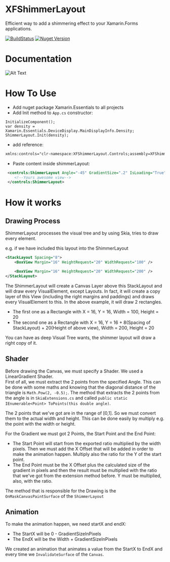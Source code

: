 # XFShimmerLayout
Efficient way to add a shimmering effect to your Xamarin.Forms applications.  

[![BuildStatus](https://build.appcenter.ms/v0.1/apps/d7bb360c-2216-4cd7-8b42-889345b852f4/branches/master/badge)](https://appcenter.ms) [![Nuget Version](https://buildstats.info/nuget/XFShimmerLayout)](https://www.nuget.org/packages/XFShimmerLayout)

# Documentation

![Alt Text](https://media.giphy.com/media/AgON7bzysYW9UdXpJF/giphy.gif)

# How To Use

* Add nuget package Xamarin.Essentials to all projects
* Add Init method to ```App.cs``` constructor:
```
InitializeComponent();
var density = Xamarin.Essentials.DeviceDisplay.MainDisplayInfo.Density;
ShimmerLayout.Init(density);
```

* add reference:
```xml
xmlns:controls="clr-namespace:XFShimmerLayout.Controls;assembly=XFShimmerLayout"
```
* Paste content inside shimmerLayout:
```xml
 <controls:ShimmerLayout Angle="-45" GradientSize=".2" IsLoading="True">
    <!--Yours awesome view-->
 </controls:ShimmerLayout>
```
# How it works

## Drawing Process

ShimmerLayout processes the visual tree and by using Skia, tries to draw every element.

e.g. if we have included this layout into the ShimmerLayout
```xml
<StackLayout Spacing="8">
    <BoxView Margin="16" HeightRequest="20" WidthRequest="100" />

    <BoxView Margin="16" HeightRequest="20" WidthRequest="200" />
</StackLayout>
```

The ShimmerLayout will create a Canvas Layer above this StackLayout and will draw every VisualElement, except Layouts. In fact, it will create a copy layer of this View (including the right margins and paddings) and draws every VisualElement to this. In the above example, it will draw 2 rectangles.  

* The first one as a Rectangle with X = 16, Y = 16, Width = 100, Height = 20
* The second one as a Rectangle with X = 16, Y = 16 + 8(Spacing of StackLayout) + 20(Height of above view), Width = 200, Height = 20

You can have as deep Visual Tree wants, the shimmer layout will draw a right copy of it.

## Shader

Before drawing the Canvas, we must specify a Shader. We used a LinearGradient Shader.  
First of all, we must extract the 2 points from the specified Angle. This can be done with some maths and knowing that the diagonal distance of the triangle is ```Math.Pow(2, -0.5);```. The method that extracts the 2 points from the angle is in ```SkiaExtensions.cs``` and called ```public static IEnumerable<Point> ToPoints(this double angle)```.  

The 2 points that we've got are in the range of [0,1]. So we must convert them to the actual width and height. This can be done easily by multiply e.g. the point with the width or height.

For the Gradient we must got 2 Points, the Start Point and the End Point:
* The Start Point will start from the exported ratio multiplied by the width pixels. Then we must add the X Offset that will be added in order to make the animation happen. Multiply also the ratio for the Y of the start point.
* The End Point must be the X Offset plus the calculated size of the gradient in pixels and then the result must be multiplied with the ratio that we've got from the extension method before. Y must be multiplied, also, with the ratio.

The method that is responsible for the Drawing is the ```OnMaskCanvasPaintSurface``` of the ```ShimmerLayout```

## Animation

To make the animation happen, we need startX and endX:
* The StartX will be 0 - GradientSizeInPixels
* The EndX will be the Width + GradientSizeInPixels

We created an animation that animates a value from the StartX to EndX and every time we ```InvalidateSurface``` of the ```Canvas```.
